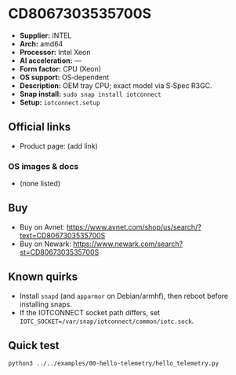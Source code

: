 # CD8067303535700S

- **Supplier:** INTEL
- **Arch:** amd64
- **Processor:** Intel Xeon
- **AI acceleration:** —
- **Form factor:** CPU (Xeon)
- **OS support:** OS‑dependent
- **Description:** OEM tray CPU; exact model via S‑Spec R3GC.
- **Snap install:** `sudo snap install iotconnect`
- **Setup:** `iotconnect.setup`

## Official links
- Product page: (add link)

### OS images & docs
- (none listed)

## Buy
- Buy on Avnet: https://www.avnet.com/shop/us/search/?text=CD8067303535700S
- Buy on Newark: https://www.newark.com/search?st=CD8067303535700S

## Known quirks
- Install `snapd` (and `apparmor` on Debian/armhf), then reboot before installing snaps.
- If the IOTCONNECT socket path differs, set `IOTC_SOCKET=/var/snap/iotconnect/common/iotc.sock`.

## Quick test
```bash
python3 ../../examples/00-hello-telemetry/hello_telemetry.py
```
